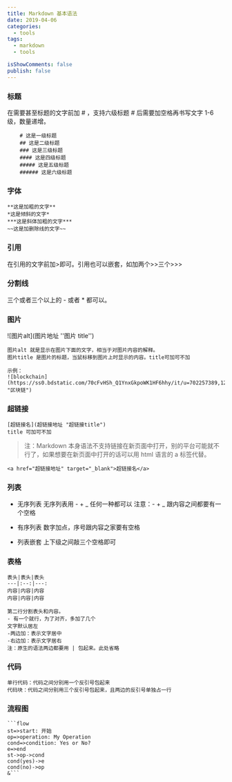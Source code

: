 ```yaml
---
title: Markdown 基本语法
date: 2019-04-06
categories:
  - tools
tags:
  - markdown
  - tools

isShowComments: false
publish: false
---
```


### 标题

在需要甚至标题的文字前加 # ，支持六级标题 # 后需要加空格再书写文字
1-6 级，数量递增。

    	# 这是一级标题
    	## 这是二级标题
    	### 这是三级标题
    	#### 这是四级标题
    	##### 这是五级标题
    	###### 这是六级标题

### 字体

    **这是加粗的文字**
    *这是倾斜的文字*
    ***这是斜体加粗的文字***
    ~~这是加删除线的文字~~

### 引用

在引用的文字前加>即可。引用也可以嵌套，如加两个>>三个>>>

### 分割线

三个或者三个以上的 - 或者 \* 都可以。

### 图片

![图片alt](图片地址 ''图片 title'')

    图片alt 就是显示在图片下面的文字，相当于对图片内容的解释。
    图片title 是图片的标题，当鼠标移到图片上时显示的内容。title可加可不加

    示例：
    ![blockchain](https://ss0.bdstatic.com/70cFvHSh_Q1YnxGkpoWK1HF6hhy/it/u=702257389,1274025419&fm=27&gp=0.jpg "区块链")

### 超链接

```
[超链接名](超链接地址 "超链接title")
title 可加可不加
```

> 注：Markdown 本身语法不支持链接在新页面中打开，别的平台可能就不行了，如果想要在新页面中打开的话可以用 html 语言的 a 标签代替。

```
<a href="超链接地址" target="_blank">超链接名</a>
```

### 列表

- 无序列表
  无序列表用 - + _ 任何一种都可以
  注意：- + _ 跟内容之间都要有一个空格

- 有序列表
  数字加点，序号跟内容之家要有空格

- 列表嵌套
  上下级之间敲三个空格即可

### 表格

    表头|表头|表头
    ---|:--:|---:
    内容|内容|内容
    内容|内容|内容

    第二行分割表头和内容。
    - 有一个就行，为了对齐，多加了几个
    文字默认居左
    -两边加：表示文字居中
    -右边加：表示文字居右
    注：原生的语法两边都要用 | 包起来。此处省略

### 代码

    单行代码：代码之间分别用一个反引号包起来
    代码块：代码之间分别用三个反引号包起来，且两边的反引号单独占一行

### 流程图

    ```flow
    st=>start: 开始
    op=>operation: My Operation
    cond=>condition: Yes or No?
    e=>end
    st->op->cond
    cond(yes)->e
    cond(no)->op
    &```
